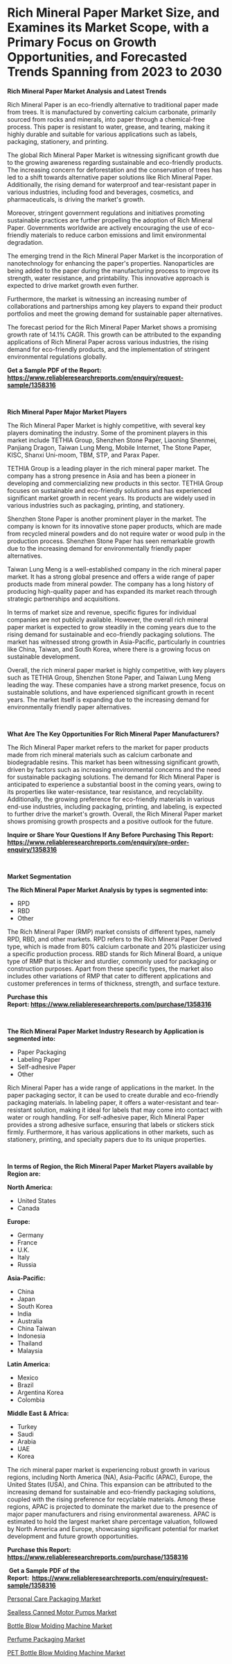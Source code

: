 <p><h1>Rich Mineral Paper Market Size, and Examines its Market Scope, with a Primary Focus on Growth Opportunities, and Forecasted Trends Spanning from 2023 to 2030</h1></p><p><strong>Rich Mineral Paper Market Analysis and Latest Trends</strong></p>
<p><p>Rich Mineral Paper is an eco-friendly alternative to traditional paper made from trees. It is manufactured by converting calcium carbonate, primarily sourced from rocks and minerals, into paper through a chemical-free process. This paper is resistant to water, grease, and tearing, making it highly durable and suitable for various applications such as labels, packaging, stationery, and printing.</p><p>The global Rich Mineral Paper Market is witnessing significant growth due to the growing awareness regarding sustainable and eco-friendly products. The increasing concern for deforestation and the conservation of trees has led to a shift towards alternative paper solutions like Rich Mineral Paper. Additionally, the rising demand for waterproof and tear-resistant paper in various industries, including food and beverages, cosmetics, and pharmaceuticals, is driving the market's growth.</p><p>Moreover, stringent government regulations and initiatives promoting sustainable practices are further propelling the adoption of Rich Mineral Paper. Governments worldwide are actively encouraging the use of eco-friendly materials to reduce carbon emissions and limit environmental degradation.</p><p>The emerging trend in the Rich Mineral Paper Market is the incorporation of nanotechnology for enhancing the paper's properties. Nanoparticles are being added to the paper during the manufacturing process to improve its strength, water resistance, and printability. This innovative approach is expected to drive market growth even further.</p><p>Furthermore, the market is witnessing an increasing number of collaborations and partnerships among key players to expand their product portfolios and meet the growing demand for sustainable paper alternatives.</p><p>The forecast period for the Rich Mineral Paper Market shows a promising growth rate of 14.1% CAGR. This growth can be attributed to the expanding applications of Rich Mineral Paper across various industries, the rising demand for eco-friendly products, and the implementation of stringent environmental regulations globally.</p></p>
<p><strong>Get a Sample PDF of the Report:&nbsp; <a href="https://www.reliableresearchreports.com/enquiry/request-sample/1358316">https://www.reliableresearchreports.com/enquiry/request-sample/1358316</a></strong></p>
<p>&nbsp;</p>
<p><strong>Rich Mineral Paper Major Market Players</strong></p>
<p><p>The Rich Mineral Paper Market is highly competitive, with several key players dominating the industry. Some of the prominent players in this market include TETHIA Group, Shenzhen Stone Paper, Liaoning Shenmei, Panjiang Dragon, Taiwan Lung Meng, Mobile Internet, The Stone Paper, KISC, Shanxi Uni-moom, TBM, STP, and Parax Paper.</p><p>TETHIA Group is a leading player in the rich mineral paper market. The company has a strong presence in Asia and has been a pioneer in developing and commercializing new products in this sector. TETHIA Group focuses on sustainable and eco-friendly solutions and has experienced significant market growth in recent years. Its products are widely used in various industries such as packaging, printing, and stationery.</p><p>Shenzhen Stone Paper is another prominent player in the market. The company is known for its innovative stone paper products, which are made from recycled mineral powders and do not require water or wood pulp in the production process. Shenzhen Stone Paper has seen remarkable growth due to the increasing demand for environmentally friendly paper alternatives.</p><p>Taiwan Lung Meng is a well-established company in the rich mineral paper market. It has a strong global presence and offers a wide range of paper products made from mineral powder. The company has a long history of producing high-quality paper and has expanded its market reach through strategic partnerships and acquisitions.</p><p>In terms of market size and revenue, specific figures for individual companies are not publicly available. However, the overall rich mineral paper market is expected to grow steadily in the coming years due to the rising demand for sustainable and eco-friendly packaging solutions. The market has witnessed strong growth in Asia-Pacific, particularly in countries like China, Taiwan, and South Korea, where there is a growing focus on sustainable development.</p><p>Overall, the rich mineral paper market is highly competitive, with key players such as TETHIA Group, Shenzhen Stone Paper, and Taiwan Lung Meng leading the way. These companies have a strong market presence, focus on sustainable solutions, and have experienced significant growth in recent years. The market itself is expanding due to the increasing demand for environmentally friendly paper alternatives.</p></p>
<p>&nbsp;</p>
<p><strong>What Are The Key Opportunities For Rich Mineral Paper Manufacturers?</strong></p>
<p><p>The Rich Mineral Paper market refers to the market for paper products made from rich mineral materials such as calcium carbonate and biodegradable resins. This market has been witnessing significant growth, driven by factors such as increasing environmental concerns and the need for sustainable packaging solutions. The demand for Rich Mineral Paper is anticipated to experience a substantial boost in the coming years, owing to its properties like water-resistance, tear resistance, and recyclability. Additionally, the growing preference for eco-friendly materials in various end-use industries, including packaging, printing, and labeling, is expected to further drive the market's growth. Overall, the Rich Mineral Paper market shows promising growth prospects and a positive outlook for the future.</p></p>
<p><strong>Inquire or Share Your Questions If Any Before Purchasing This Report: <a href="https://www.reliableresearchreports.com/enquiry/pre-order-enquiry/1358316">https://www.reliableresearchreports.com/enquiry/pre-order-enquiry/1358316</a></strong></p>
<p>&nbsp;</p>
<p><strong>Market Segmentation</strong></p>
<p><strong>The Rich Mineral Paper Market Analysis by types is segmented into:</strong></p>
<p><ul><li>RPD</li><li>RBD</li><li>Other</li></ul></p>
<p><p>The Rich Mineral Paper (RMP) market consists of different types, namely RPD, RBD, and other markets. RPD refers to the Rich Mineral Paper Derived type, which is made from 80% calcium carbonate and 20% plasticizer using a specific production process. RBD stands for Rich Mineral Board, a unique type of RMP that is thicker and sturdier, commonly used for packaging or construction purposes. Apart from these specific types, the market also includes other variations of RMP that cater to different applications and customer preferences in terms of thickness, strength, and surface texture.</p></p>
<p><strong>Purchase this Report:&nbsp;<a href="https://www.reliableresearchreports.com/purchase/1358316">https://www.reliableresearchreports.com/purchase/1358316</a></strong></p>
<p>&nbsp;</p>
<p><strong>The Rich Mineral Paper Market Industry Research by Application is segmented into:</strong></p>
<p><ul><li>Paper Packaging</li><li>Labeling Paper</li><li>Self-adhesive Paper</li><li>Other</li></ul></p>
<p><p>Rich Mineral Paper has a wide range of applications in the market. In the paper packaging sector, it can be used to create durable and eco-friendly packaging materials. In labeling paper, it offers a water-resistant and tear-resistant solution, making it ideal for labels that may come into contact with water or rough handling. For self-adhesive paper, Rich Mineral Paper provides a strong adhesive surface, ensuring that labels or stickers stick firmly. Furthermore, it has various applications in other markets, such as stationery, printing, and specialty papers due to its unique properties.</p></p>
<p>&nbsp;</p>
<p><strong>In terms of Region, the Rich Mineral Paper Market Players available by Region are:</strong></p>
<p>
    <p> <strong> North America: </strong>
        <ul>
            <li>United States</li>
            <li>Canada</li>
        </ul>
        </p> 
    <p> <strong> Europe: </strong>
        <ul>
            <li>Germany</li>
            <li>France</li>
            <li>U.K.</li>
            <li>Italy</li>
            <li>Russia</li>
        </ul>
        </p> 
    <p> <strong> Asia-Pacific: </strong>
        <ul>
            <li>China</li>
            <li>Japan</li>
            <li>South Korea</li>
            <li>India</li>
            <li>Australia</li>
            <li>China Taiwan</li>
            <li>Indonesia</li>
            <li>Thailand</li>
            <li>Malaysia</li>
        </ul>
        </p> 
    <p> <strong> Latin America: </strong>
        <ul>
            <li>Mexico</li>
            <li>Brazil</li>
            <li>Argentina Korea</li>
            <li>Colombia</li>
        </ul>
        </p> 
    <p> <strong> Middle East & Africa: </strong>
        <ul>
            <li>Turkey</li>
            <li>Saudi</li>
            <li>Arabia</li>
            <li>UAE</li>
            <li>Korea</li>
        </ul>
    </p>
    </p>
<p><p>The rich mineral paper market is experiencing robust growth in various regions, including North America (NA), Asia-Pacific (APAC), Europe, the United States (USA), and China. This expansion can be attributed to the increasing demand for sustainable and eco-friendly packaging solutions, coupled with the rising preference for recyclable materials. Among these regions, APAC is projected to dominate the market due to the presence of major paper manufacturers and rising environmental awareness. APAC is estimated to hold the largest market share percentage valuation, followed by North America and Europe, showcasing significant potential for market development and future growth opportunities.</p></p>
<p><strong>Purchase this Report: <a href="https://www.reliableresearchreports.com/purchase/1358316">https://www.reliableresearchreports.com/purchase/1358316</a></strong></p>
<p>&nbsp;<strong>Get a Sample PDF of the Report:&nbsp;&nbsp;<a href="https://www.reliableresearchreports.com/enquiry/request-sample/1358316">https://www.reliableresearchreports.com/enquiry/request-sample/1358316</a></strong></p>
<p><strong></strong></p>
<p><p><a href="https://github.com/dziulagalemab/Market-Research-Report-List-1/blob/main/personal-care-packaging-market.md">Personal Care Packaging Market</a></p><p><a href="https://medium.com/@jarredmertz2772/sealless-canned-motor-pumps-market-analysis-and-sze-forecasted-for-period-from-2023-to-2030-8ca73a2e7d7f">Sealless Canned Motor Pumps Market</a></p><p><a href="https://medium.com/@charityrice2662/bottle-blow-molding-machine-market-analysis-its-cagr-market-segmentation-and-global-industry-3ed93fff1dad">Bottle Blow Molding Machine Market</a></p><p><a href="https://github.com/abbypearson7765/Market-Research-Report-List-1/blob/main/perfume-packaging-market.md">Perfume Packaging Market</a></p><p><a href="https://medium.com/@samirmayert107/pet-bottle-blow-molding-machine-market-exploring-market-share-market-trends-and-future-growth-132240bb40f5">PET Bottle Blow Molding Machine Market</a></p></p>